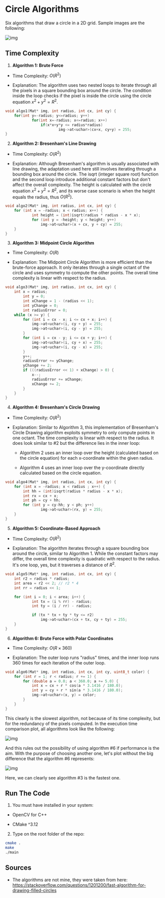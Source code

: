 # Circle Algorithms

Six algorithms that draw a circle in a 2D grid. Sample images are the following:

![img](./src/samples.png)

## Time Complexity

1. **Algorithm 1: Brute Force**

- Time Complexity: $O(R^2)$

- Explanation: The algorithm uses two nested loops to iterate through all the pixels in a square bounding box around the circle. The condition inside the loop checks if the pixel is inside the circle using the circle equation $x^2 + y^2 = R^2$.

```c++
void algo1(Mat* img, int radius, int cx, int cy) {
	for(int y=-radius; y<=radius; y++)
    		for(int x=-radius; x<=radius; x++)
        		if(x*x+y*y <= radius*radius)
            			img->at<uchar>(cx+x, cy+y) = 255;
}
```

2. **Algorithm 2: Bresenham's Line Drawing**

- Time Complexity: $O(R^2)$

- Explanation: Although Bresenham's algorithm is usually associated with line drawing, the adaptation used here still involves iterating through a bounding box around the circle. The isqrt (integer square root) function and the second loop introduce additional constant factors but don't affect the overall complexity. The height is calculated with the circle equation $x^2 + y^2 = R^2$, and its worse case scenario is when the height equals the radius, thus $O(R^2)$.

```c++
void algo2(Mat* img, int radius, int cx, int cy) {
	for (int x = -radius; x < radius; x++) {
    		int height = (int)isqrt(radius * radius - x * x);
    		for (int y = -height; y < height; y++)
        		img->at<uchar>(x + cx, y + cy) = 255;
	}
}
```

3. **Algorithm 3: Midpoint Circle Algorithm**

- Time Complexity: $O(R)$

- Explanation: The Midpoint Circle Algorithm is more efficient than the brute-force approach. It only iterates through a single octant of the circle and uses symmetry to compute the other points. The overall time complexity is linear with respect to the radius. 

```c++
void algo3(Mat* img, int radius, int cx, int cy) {
	int x = radius;
    	int y = 0;
    	int xChange = 1 - (radius << 1);
    	int yChange = 0;
    	int radiusError = 0;
	while (x >= y) {
		for (int i = cx - x; i <= cx + x; i++) {
		    img->at<uchar>(i, cy + y) = 255;
		    img->at<uchar>(i, cy - y) = 255;
		}
		for (int i = cx - y; i <= cx + y; i++) {
		    img->at<uchar>(i, cy + x) = 255;
		    img->at<uchar>(i, cy - x) = 255;
		}
		y++;
		radiusError += yChange;
		yChange += 2;
		if (((radiusError << 1) + xChange) > 0)	{
		    x--;
		    radiusError += xChange;
		    xChange += 2;
		}
	}
}
```

4. **Algorithm 4: Bresenham's Circle Drawing**

- Time Complexity: $O(R^2)$

- Explanation: Similar to Algorithm 3, this implementation of Bresenham's Circle Drawing algorithm exploits symmetry to only compute points in one octant. The time complexity is linear with respect to the radius. It does look similar to #2 but the difference lies in the inner loop:

	- Algorithm 2 uses an inner loop over the height (calculated based on the circle equation) for each x-coordinate within the given radius.

	- Algorithm 4 uses an inner loop over the y-coordinate directly calculated based on the circle equation.

```c++
void algo4(Mat* img, int radius, int cx, int cy) {
	for (int x = -radius; x < radius ; x++) {
		int hh = (int)isqrt(radius * radius - x * x);
		int rx = cx + x;
		int ph = cy + hh;
		for (int y = cy-hh; y < ph; y++)
        		img->at<uchar>(rx, y) = 255;
	}
}
```

5. **Algorithm 5: Coordinate-Based Approach**

- Time Complexity: $O(R^2)$

- Explanation: The algorithm iterates through a square bounding box around the circle, similar to Algorithm 1. While the constant factors may differ, the overall time complexity is quadratic with respect to the radius. It's one loop, yes, but it traverses a distance of $R^2$.

```c++
void algo5(Mat* img, int radius, int cx, int cy) {
	int r2 = radius * radius;
	int area = r2 << 2; // r2 * 4
	int rr = radius << 1;

	for (int i = 0; i < area; i++) {
    		int tx = (i % rr) - radius;
    		int ty = (i / rr) - radius;

    		if (tx * tx + ty * ty <= r2)
        		img->at<uchar>(cx + tx, cy + ty) = 255;
	}
}
```

6. **Algorithm 6: Brute Force with Polar Coordinates**

- Time Complexity: $O(R \times 360)$

- Explanation: The outer loop runs "radius" times, and the inner loop runs 360 times for each iteration of the outer loop.

```c++
void algo6(Mat* img, int radius, int cx, int cy, uint8_t color) {
	for (int r = 1; r < radius; r += 1) {
		for (double a = 0.0; a < 360.0; a += 5.0) {
			int x = cx + r * cos(a * 3.1416 / 180.0);
			int y = cy + r * sin(a * 3.1416 / 180.0);
			img->at<uchar>(x, y) = color;
		}
	}
}
```

This clearly is the slowest algorithm, not because of its time complexity, but for the redundancy of the pixels computed. In the execution time comparison plot, all algorithms look like the following:

![img](./src/plot.png)

And this rules out the possibility of using algorithm #6 if performance is the aim. With the purpose of choosing another one, let's plot without the big difference that the algorithm #6 represents:

![img](./src/plot2.png)

Here, we can clearly see algorithm #3 is the fastest one.

## Run The Code

1. You must have installed in your system:

- OpenCV for C++

- CMake ^3.12

2. Type on the root folder of the repo:

```bash
cmake .
make
./main
```

## Sources

- The algorithms are not mine, they were taken from here: https://stackoverflow.com/questions/1201200/fast-algorithm-for-drawing-filled-circles
